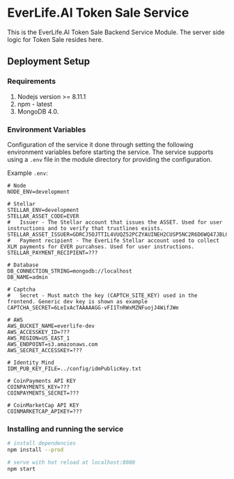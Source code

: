 # EverLife.AI Token Sale Service

This is the EverLife.AI Token Sale Backend Service Module. The server side logic for Token Sale resides here.

## Deployment Setup

### Requirements

1. Nodejs version >= 8.11.1
2. npm - latest
3. MongoDB 4.0.

### Environment Variables

Configuration of the service it done through setting the following environment variables before starting the service. The service supports using a `.env` file in the module directory for providing the configuration.

Example `.env`:
```
# Node
NODE_ENV=development

# Stellar
STELLAR_ENV=development
STELLAR_ASSET_CODE=EVER
#   Issuer - The Stellar account that issues the ASSET. Used for user instructions and to verify that trustlines exists.
STELLAR_ASSET_ISSUER=GDRCJ5OJTTIL4VUQZ52PCZYAUINEH2CUSP5NC2R6D6WQ47JBLG6DF5TE
#   Payment recipient - The EverLife Stellar account used to collect XLM payments for EVER purcahses. Used for user instructions.
STELLAR_PAYMENT_RECIPIENT=???

# Database
DB_CONNECTION_STRING=mongodb://localhost
DB_NAME=admin

# Captcha
#   Secret - Must match the key (CAPTCH_SITE_KEY) used in the frontend. Generic dev key is shown as example
CAPTCHA_SECRET=6LeIxAcTAAAAAGG-vFI1TnRWxMZNFuojJ4WifJWe

# AWS
AWS_BUCKET_NAME=everlife-dev
AWS_ACCESSKEY_ID=???
AWS_REGION=US_EAST_1
AWS_ENDPOINT=s3.amazonaws.com
AWS_SECRET_ACCESSKEY=???

# Identity Mind
IDM_PUB_KEY_FILE=../config/idmPublicKey.txt

# CoinPayments API KEY
COINPAYMENTS_KEY=???
COINPAYMENTS_SECRET=???

# CoinMarketCap API KEY
COINMARKETCAP_APIKEY=???
```

### Installing and running the service

``` bash
# install dependencies
npm install --prod

# serve with hot reload at localhost:8080
npm start
```


